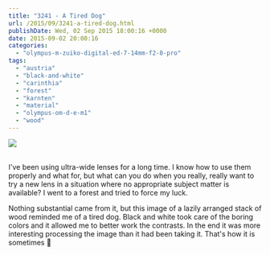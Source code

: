 ```yaml
---
title: "3241 - A Tired Dog"
url: /2015/09/3241-a-tired-dog.html
publishDate: Wed, 02 Sep 2015 18:00:16 +0000
date: 2015-09-02 20:00:16
categories: 
  - "olympus-m-zuiko-digital-ed-7-14mm-f2-8-pro"
tags: 
  - "austria"
  - "black-and-white"
  - "carinthia"
  - "forest"
  - "karnten"
  - "material"
  - "olympus-om-d-e-m1"
  - "wood"
---
```

<div class="container">
<div class="center"><a target="_blank" href="https://d25zfm9zpd7gm5.cloudfront.net/1200x1200/2015/20150714_171926_lr.jpg"><img class="webfeedsFeaturedVisual" src="https://d25zfm9zpd7gm5.cloudfront.net/0600x0600/2015/20150714_171926_lr.jpg" /></a></div>
</div>
<br />

I've been using ultra-wide lenses for a long time. I know how to use them properly and what for, but what can you do when you really, really want to try a new lens in a situation where no appropriate subject matter is available? I went to a forest and tried to force my luck.

Nothing substantial came from it, but this image of a lazily arranged stack of wood reminded me of a tired dog. Black and white took care of the boring colors and it allowed me to better work the contrasts. In the end it was more interesting processing the image than it had been taking it. That's how it is sometimes 🙂
